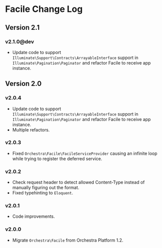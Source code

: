 Facile Change Log
==============

## Version 2.1

### v2.1.0@dev

* Update code to support `Illuminate\Support\Contracts\ArrayableInterface` support in `Illuminate\Pagination\Paginator` and refactor Facile to receive app instance.

## Version 2.0

### v2.0.4

* Update code to support `Illuminate\Support\Contracts\ArrayableInterface` support in `Illuminate\Pagination\Paginator` and refactor Facile to receive app instance.
* Multiple refactors.

### v2.0.3

* Fixed `Orchestra\Facile\FacileServiceProvider` causing an infinite loop while trying to register the deferred service.

### v2.0.2

* Check request header to detect allowed Content-Type instead of manually figuring out the format.
* Fixed typehinting to `Eloquent`.

### v2.0.1

* Code improvements.

### v2.0.0

* Migrate `Orchestra\Facile` from Orchestra Platform 1.2.
